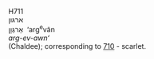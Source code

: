 <body>
  <p>H711<br>  ארגּון  <br> אַרגְּוָן  ‎  ‘arg<sup>e</sup>vân  <br><i>arg-ev-awn‘ </i><br>(Chaldee); corresponding to <a href="h0710.htm">710</a>  - scarlet.<br></p>
 </body>